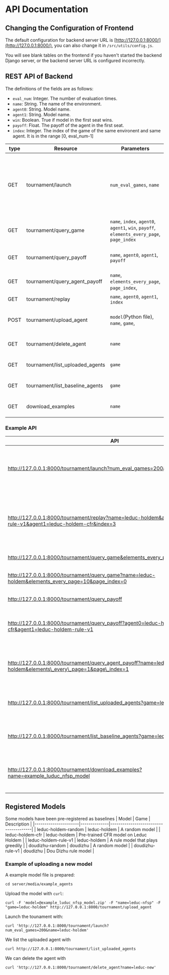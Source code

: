 # API Documentation

## Changing the Configuration of Frontend

The default configuration for backend server URL is [http://127.0.0.1:8000/](http://127.0.0.1:8000/), you can also change it in `/src/utils/config.js`.

You will see blank tables on the frontend if you haven't started the backend Django server, or the backend server URL is configured incorrectly.

## REST API of Backend
The definitions of the fields are as follows:
*   `eval_num`: Integer. The number of evaluation times.
*   `name`: String. The name of the environment.
*   `agent0`: String. Model name.
*   `agent1`: String. Model name.
*   `win`: Boolean. True if model in the first seat wins.
*   `payoff`: Float. The payoff of the agent in the first seat.
*   `index`: Integer. The index of the game of the same environent and same agent. It is in the range \[0, eval_num-1\]

| type | Resource                            |  Parameters                                                                               |  Description                                                                                                       |
|------|-------------------------------------|-------------------------------------------------------------------------------------------|------------------------------------------------------------------------------------------------------------------------|
| GET  | tournament/launch                   | `num_eval_games`, `name`                                                                  | Launch tournment on the game. Each pair of models will play `num_eval_games` times. Results will be saved in database. |
| GET  | tournament/query\_game              | `name`, `index`, `agent0`, `agent1`, `win`, `payoff`, `elements_every_page`, `page_index` | Query the games with the given parameters                                                                              |
| GET  | tournament/query\_payoff            | `name`, `agent0`, `agent1`, `payoff`                                                      | Query the payoffs with the given parameters                                                                            |
| GET  | tournament/query\_agent\_payoff     | `name`, `elements_every_page`, `page_index`,                                              | Query the payoffs of all the agents                                                                                    |
| GET  | tournament/replay                   | `name`, `agent0`, `agent1`, `index`                                                       | Return the replay data                                                                                                 |
| POST | tournament/upload\_agent            | `model`(Python file), `name`, `game`,                                                     | Upload a model file. `name` is model ID                                                                                |
| GET  | tournament/delete\_agent            | `name`                                                                                    | Delete the agent of the given name                                                                                     |
| GET  | tournament/list\_uploaded\_agents   | `game`                                                                                    | list all the uploaded agents                                                                                           |
| GET  | tournament/list\_baseline\_agents   | `game`                                                                                    | list all the baseline agents                                                                                           |
| GET  | download\_examples                  | `name`                                                                                    | download the example agents                                                                                            |

### Example API
| API                                                                                                                                      | Description                                                                              |
|------------------------------------------------------------------------------------------------------------------------------------------|------------------------------------------------------------------------------------------|
| http://127.0.0.1:8000/tournament/launch?num_eval_games=200&name=leduc-holdem                                                                  | Evaluate on Leduc Holdem with 200 games for each pair of models                          |
| http://127.0.0.1:8000/tournament/replay?name=leduc-holdem&agent0=leduc-holdem-rule-v1&agent1=leduc-holdem-cfr&index=3                    | Obtain the replay data between rule model and CFR model. Obtain the data of the 3rd game |
| http://127.0.0.1:8000/tournament/query_game&elements_every_page=10&page_index=0                                                      | Get all the game data                                                                    |
| http://127.0.0.1:8000/tournament/query_game?name=leduc-holdem&elements_every_page=10&page_index=0                                    | Get all the game data of Leduc Holdem                                                    |
| http://127.0.0.1:8000/tournament/query_payoff                                                                                           | Get all the payoffs                                                                      |
| http://127.0.0.1:8000/tournament/query_payoff?agent0=leduc-holdem-cfr&agent1=leduc-holdem-rule-v1                                       | Get all the payoffs between rule and CFR models                                          |
| http://127.0.0.1:8000/tournament/query_agent_payoff?name=leduc-holdem&elements\_every\_page=1&page\_index=1                            | Get the payoffs of all the agents of leduc-holdem                                        |
| http://127.0.0.1:8000/tournament/list_uploaded_agents?game=leduc-holdem                                                                | List the uploaded agents of leduc-holdem                                                 |
| http://127.0.0.1:8000/tournament/list_baseline_agents?game=leduc-holdem                                                                | List the baseline agents of leduc-holdem                                                 |
| http://127.0.0.1:8000/tournament/download_examples?name=example_luduc_nfsp_model                                                     | Download the NFSP example model for Leduc Hold'em                                        |

## Registered Models
Some models have been pre-registered as baselines
| Model                | Game         | Description                           |
|----------------------|--------------|---------------------------------------|
| leduc-holdem-random  | leduc-holdem | A random model                        |
| leduc-holdem-cfr     | leduc-holdem | Pre-trained CFR model on Leduc Holdem |
| leduc-holdem-rule-v1 | leduc-holdem | A rule model that plays greedily      |
| doudizhu-random      | doudizhu     | A random model                        |
| doudizhu-rule-v1     | doudizhu     | Dou Dizhu rule model                  |

### Example of uploading a new model
A example model file is prepared:
```
cd server/media/example_agents
```
Upload the model with `curl`:
```
curl -F 'model=@example_luduc_nfsp_model.zip' -F "name=leduc-nfsp" -F "game=leduc-holdem" http://127.0.0.1:8000/tournament/upload_agent
```
Launch the tounament with:
```
curl 'http://127.0.0.1:8000/tournament/launch?num_eval_games=200&name=leduc-holdem'
```
We list the uploaded agent with
```
curl http://127.0.0.1:8000/tournament/list_uploaded_agents
```
We can delete the agent with
```
curl 'http://127.0.0.1:8000/tournament/delete_agent?name=leduc-new'
```

